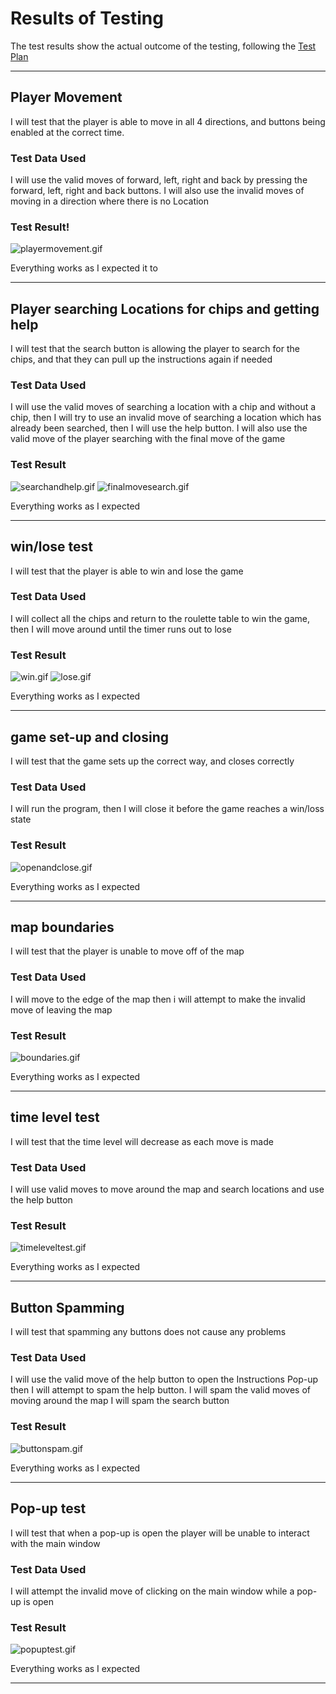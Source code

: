 # Results of Testing

The test results show the actual outcome of the testing, following the [Test Plan](test-plan.md)

---

## Player Movement

I will test that the player is able to move in all 4 directions, and buttons
being enabled at the correct time.

### Test Data Used

I will use the valid moves of forward, left, right and back by pressing
the forward, left, right and back buttons.
I will also use the invalid moves of moving in a direction where there is no Location

### Test Result!

![playermovement.gif](screenshots/playermovement.gif)

Everything works as I expected it to

---

## Player searching Locations for chips and getting help

I will test that the search button is allowing the player to
search for the chips, and that they can pull up the instructions again if needed

### Test Data Used

I will use the valid moves of searching a location with a chip and
without a chip, then I will try to use an invalid move of searching a
location which has already been searched, then I will use the help button.
I will also use the valid move of the player searching with the final move of the game

### Test Result

![searchandhelp.gif](screenshots/searchandhelp.gif)
![finalmovesearch.gif](screenshots/finalmovesearch.gif)

Everything works as I expected

---

## win/lose test

I will test that the player is able to win and lose the game

### Test Data Used

I will collect all the chips and return to the roulette table to win the game, then I will move around until the timer runs out to lose

### Test Result

![win.gif](screenshots/win.gif)
![lose.gif](screenshots/lose.gif)

Everything works as I expected

---

## game set-up and closing

I will test that the game sets up the correct way, and closes correctly

### Test Data Used

I will run the program, then I will close it before the game reaches a win/loss state

### Test Result

![openandclose.gif](screenshots/openandclose.gif)

Everything works as I expected

---

## map boundaries

I will test that the player is unable to move off of the map

### Test Data Used

I will move to the edge of the map then i will attempt to make the invalid move of leaving the map

### Test Result

![boundaries.gif](screenshots/boundaries.gif)

Everything works as I expected

---

## time level test

I will test that the time level will decrease as each move is made

### Test Data Used

I will use valid moves to move around the map and search locations and use the help button

### Test Result

![timeleveltest.gif](screenshots/timeleveltest.gif)

Everything works as I expected

---

## Button Spamming

I will test that spamming any buttons does not cause any problems

### Test Data Used

I will use the valid move of the help button to open the Instructions Pop-up
then I will attempt to spam the help button.
I will spam the valid moves of moving around the map
I will spam the search button

### Test Result

![buttonspam.gif](screenshots/buttonspam.gif)

Everything works as I expected

---

## Pop-up test

I will test that when a pop-up is open the player will be unable to interact with the main window

### Test Data Used

I will attempt the invalid move of clicking on the main window while a pop-up is open

### Test Result

![popuptest.gif](screenshots/popuptest.gif)

Everything works as I expected

---



